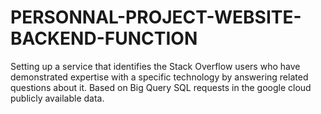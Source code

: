 # PERSONNAL-PROJECT-WEBSITE-BACKEND-FUNCTION
Setting up a service that identifies the Stack Overflow users who have demonstrated expertise with a specific technology by answering related questions about it. 
Based on Big Query SQL requests in the google cloud publicly available data.
